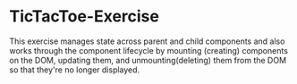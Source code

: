 # TicTacToe-Exercise
This exercise manages state across parent and child components and also works through the component lifecycle by mounting (creating) components on the DOM, updating them, and unmounting(deleting) them from the DOM so that they're no longer displayed.
